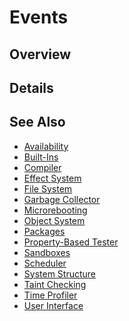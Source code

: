 Events
======

## Overview




## Details




## See Also
* [Availability](Availability.md)
* [Built-Ins](Built-Ins.md)
* [Compiler](Compiler.md)
* [Effect System](Effect_System.md)
* [File System](File_System.md)
* [Garbage Collector](Garbage_Collector.md)
* [Microrebooting](Microrebooting.md)
* [Object System](Object_System.md)
* [Packages](Packages.md)
* [Property-Based Tester](Property-Based_Tester.md)
* [Sandboxes](Sandboxes.md)
* [Scheduler](Scheduler.md)
* [System Structure](System_Structure.md)
* [Taint Checking](Taint_Checking.md)
* [Time Profiler](Time_Profiler.md)
* [User Interface](User_Interface.md)
